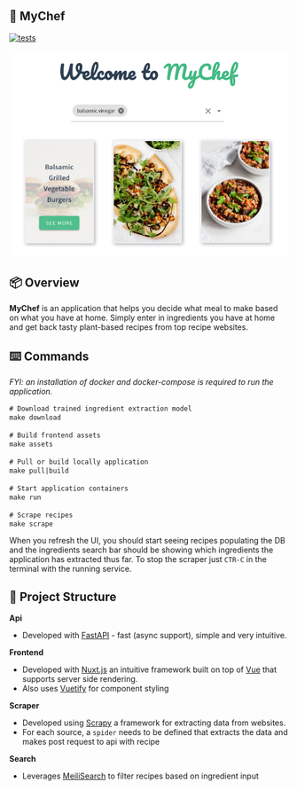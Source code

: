 ## 🌱 MyChef

[![tests](https://github.com/logan-connolly/mychef/actions/workflows/test.yaml/badge.svg)](https://github.com/logan-connolly/mychef/actions)

<div align="center">
  <p>
    <a href="https://github.com/logan-connolly/mychef">
      <img src="frontend/static/mychef_example.png" alt="MyChef" />
    </a>
  </p>
</div>

## 📦 Overview

**MyChef** is an application that helps you decide what meal to make based on what you have at home. Simply enter in ingredients you have at home and get back tasty plant-based recipes from top recipe websites.

## ⌨️ Commands

_FYI: an installation of docker and docker-compose is required to run the application._

```shell
# Download trained ingredient extraction model
make download

# Build frontend assets
make assets

# Pull or build locally application
make pull|build

# Start application containers
make run

# Scrape recipes
make scrape
```

When you refresh the UI, you should start seeing recipes populating the DB and the ingredients search bar should be showing which ingredients the application has extracted thus far. To stop the scraper just `CTR-C` in the terminal with the running service.

## 🧭 Project Structure

**Api**

- Developed with [FastAPI](https://fastapi.tiangolo.com/) - fast (async support), simple and very intuitive.

**Frontend**

- Developed with [Nuxt.js](https://nuxtjs.org/) an intuitive framework built on top of [Vue](https://vuejs.org/) that supports server side rendering.
- Also uses [Vuetify](https://vuetifyjs.com/en/) for component styling

**Scraper**

- Developed using [Scrapy](https://scrapy.org/) a framework for extracting data from websites.
- For each source, a `spider` needs to be defined that extracts the data and makes post request to api with recipe

**Search**

- Leverages [MeiliSearch](https://docs.meilisearch.com/) to filter recipes based on ingredient input
